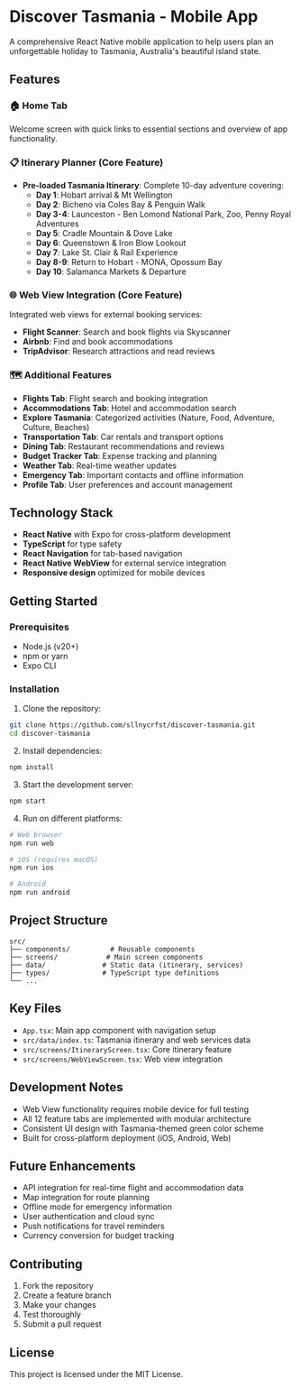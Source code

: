 # Discover Tasmania - Mobile App

A comprehensive React Native mobile application to help users plan an unforgettable holiday to Tasmania, Australia's beautiful island state.

## Features

### 🏠 Home Tab
Welcome screen with quick links to essential sections and overview of app functionality.

### 📋 Itinerary Planner (Core Feature)
- **Pre-loaded Tasmania Itinerary**: Complete 10-day adventure covering:
  - **Day 1**: Hobart arrival & Mt Wellington
  - **Day 2**: Bicheno via Coles Bay & Penguin Walk
  - **Day 3-4**: Launceston - Ben Lomond National Park, Zoo, Penny Royal Adventures
  - **Day 5**: Cradle Mountain & Dove Lake
  - **Day 6**: Queenstown & Iron Blow Lookout
  - **Day 7**: Lake St. Clair & Rail Experience
  - **Day 8-9**: Return to Hobart - MONA, Opossum Bay
  - **Day 10**: Salamanca Markets & Departure

### 🌐 Web View Integration (Core Feature)
Integrated web views for external booking services:
- **Flight Scanner**: Search and book flights via Skyscanner
- **Airbnb**: Find and book accommodations
- **TripAdvisor**: Research attractions and read reviews

### 🗺️ Additional Features
- **Flights Tab**: Flight search and booking integration
- **Accommodations Tab**: Hotel and accommodation search
- **Explore Tasmania**: Categorized activities (Nature, Food, Adventure, Culture, Beaches)
- **Transportation Tab**: Car rentals and transport options
- **Dining Tab**: Restaurant recommendations and reviews
- **Budget Tracker Tab**: Expense tracking and planning
- **Weather Tab**: Real-time weather updates
- **Emergency Tab**: Important contacts and offline information
- **Profile Tab**: User preferences and account management

## Technology Stack

- **React Native** with Expo for cross-platform development
- **TypeScript** for type safety
- **React Navigation** for tab-based navigation
- **React Native WebView** for external service integration
- **Responsive design** optimized for mobile devices

## Getting Started

### Prerequisites
- Node.js (v20+)
- npm or yarn
- Expo CLI

### Installation

1. Clone the repository:
```bash
git clone https://github.com/sllnycrfst/discover-tasmania.git
cd discover-tasmania
```

2. Install dependencies:
```bash
npm install
```

3. Start the development server:
```bash
npm start
```

4. Run on different platforms:
```bash
# Web browser
npm run web

# iOS (requires macOS)
npm run ios

# Android
npm run android
```

## Project Structure

```
src/
├── components/          # Reusable components
├── screens/            # Main screen components
├── data/              # Static data (itinerary, services)
├── types/             # TypeScript type definitions
└── ...
```

## Key Files

- `App.tsx`: Main app component with navigation setup
- `src/data/index.ts`: Tasmania itinerary and web services data
- `src/screens/ItineraryScreen.tsx`: Core itinerary feature
- `src/screens/WebViewScreen.tsx`: Web view integration

## Development Notes

- Web View functionality requires mobile device for full testing
- All 12 feature tabs are implemented with modular architecture
- Consistent UI design with Tasmania-themed green color scheme
- Built for cross-platform deployment (iOS, Android, Web)

## Future Enhancements

- API integration for real-time flight and accommodation data
- Map integration for route planning
- Offline mode for emergency information
- User authentication and cloud sync
- Push notifications for travel reminders
- Currency conversion for budget tracking

## Contributing

1. Fork the repository
2. Create a feature branch
3. Make your changes
4. Test thoroughly
5. Submit a pull request

## License

This project is licensed under the MIT License.